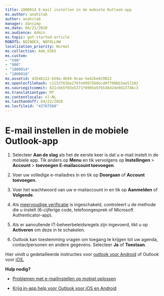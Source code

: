 ```yaml
---
title: 1800014 E-mail instellen in de mobiele Outlook-app
ms.author: anahitab
author: anahitab
manager: dansimp
ms.date: 04/21/2020
ms.audience: Admin
ms.topic: get-started-article
ROBOTS: NOINDEX, NOFOLLOW
localization_priority: Normal
ms.collection: Adm_O365
ms.custom:
- "598"
- "900"
- "1800014"
- "1800018"
ms.assetid: d2b46122-b59a-4b94-9cae-5e42be819022
ms.openlocfilehash: c11537636e276fe9997566bcd0f799bb3ee57282
ms.sourcegitcommit: 631cbb5f03e5371f0995e976536d24e9d13746c3
ms.translationtype: MT
ms.contentlocale: nl-NL
ms.lasthandoff: 04/22/2020
ms.locfileid: "43767568"
---
```

# <a name="set-up-email-in-the-outlook-mobile-app"></a>E-mail instellen in de mobiele Outlook-app

1. Selecteer **Aan de slag** als het de eerste keer is dat u e-mail instelt in de mobiele app. Tik anders op **Menu** en tik vervolgens op **Instellingen** \> **Account** \> **toevoegen E-mailaccount toevoegen**.

2. Voer uw volledige e-mailadres in en tik op **Doorgaan** of **Account toevoegen.**

3. Voer het wachtwoord van uw e-mailaccount in en tik op **Aanmelden** of **Volgende**.

4. Als [meervoudige verificatie](https://docs.microsoft.com/office365/admin/security-and-compliance/set-up-multi-factor-authentication) is ingeschakeld, controleert u de methode die u instelt (6-cijferige code, telefoongesprek of Microsoft Authenticator-app).

5. Als er aanvullende IT-beheerbeleidsregels zijn ingevoerd, tikt u op **Activeren** om deze in te schakelen.

6. Outlook kan toestemming vragen om toegang te krijgen tot uw agenda, contactpersonen en andere gegevens. Selecteer **Ja** of **Toestaan**.

Hier vindt u gedetailleerde instructies voor [outlook voor Android](https://support.office.com/article/886db551-8dfa-4fd5-b835-f8e532091872.aspx) of Outlook voor [iOS.](https://support.office.com/article/b2de2161-cc1d-49ef-9ef9-81acd1c8e234.aspx)
  
 **Hulp nodig?**
  
- [Problemen met e-mailinstellen op mobiel oplossen](https://support.office.com/article/a264ef01-9c88-48fb-9285-7017e4f31f02.aspx)

- [Krijg in-app help voor Outlook voor iOS en Android](https://support.office.com/article/218a22d1-9fa5-4889-b689-de1c63493243.aspx#ID0EAABAAA=Contact_Support)
